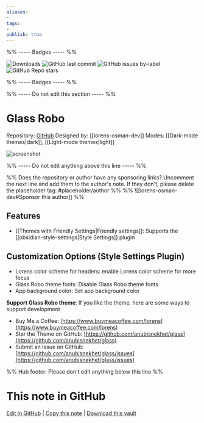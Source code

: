 ```yaml
---
aliases:
- 
tags: 
- 
publish: true
---
```


%% ----- Badges ----- %%

![Downloads](https://img.shields.io/badge/downloads-4481-573E7A?style=for-the-badge&logo=)
![GitHub last commit](https://img.shields.io/github/last-commit/lorens-osman-dev/Glass-Robo?color=573E7A&label=last%20update&logo=github&style=for-the-badge)
![GitHub issues by-label](https://img.shields.io/github/issues/lorens-osman-dev/Glass-Robo/help%20wanted?color=573E7A&logo=github&style=for-the-badge) 
![GitHub Repo stars](https://img.shields.io/github/stars/lorens-osman-dev/Glass-Robo?color=573E7A&logo=github&style=for-the-badge)

%% ----- Badges ----- %%

%% ----- Do not edit this section ----- %%

# Glass Robo

Repository: [GitHub](https://github.com/lorens-osman-dev/Glass-Robo)
Designed by: [[lorens-osman-dev]]
Modes: [[Dark-mode themes|dark]], [[Light-mode themes|light]]



![screenshot](https://github.com/lorens-osman-dev/Glass-Robo/raw/HEAD/cover.png)

%% ----- Do not edit anything above this line ----- %% 

%% Does the repository or author have any sponsoring links? Uncomment the next line and add them to the author's note. If they don't, please delete the placeholder tag: #placeholder/author %%
%% ![[lorens-osman-dev#Sponsor this author]] %%


## Features

- [[Themes with Friendly Settings|Friendly settings]]: Supports the [[obsidian-style-settings|Style Settings]] plugin

## Customization Options (Style Settings Plugin) 
- Lorens color scheme for headers: enable Lorens color scheme for more focus
- Glass Robo theme fonts: Disable Glass Robo theme fonts
- App background color: Set app background color

**Support Glass Robo theme**: If you like the theme, here are some ways to support development
- Buy Me a Coffee: [https://www.buymeacoffee.com/lorens](https://www.buymeacoffee.com/lorens)
- Star the Theme on GitHub: [https://github.com/anubisnekhet/glass](https://github.com/anubisnekhet/glass)
- Submit an Issue on GitHub: [https://github.com/anubisnekhet/glass/issues](https://github.com/anubisnekhet/glass/issues)


%% Hub footer: Please don't edit anything below this line %%

# This note in GitHub

<span class="git-footer">[Edit In GitHub](https://github.dev/obsidian-community/obsidian-hub/blob/main/02%20-%20Community%20Expansions/02.05%20All%20Community%20Expansions/Themes/Glass%20Robo.md "git-hub-edit-note") | [Copy this note](https://raw.githubusercontent.com/obsidian-community/obsidian-hub/main/02%20-%20Community%20Expansions/02.05%20All%20Community%20Expansions/Themes/Glass%20Robo.md "git-hub-copy-note") | [Download this vault](https://github.com/obsidian-community/obsidian-hub/archive/refs/heads/main.zip "git-hub-download-vault") </span>
